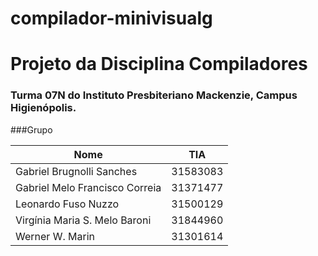 # compilador-minivisualg

# Projeto da Disciplina Compiladores
### Turma 07N do Instituto Presbiteriano Mackenzie, Campus Higienópolis.

###Grupo

| Nome | TIA |
| ------------- | ------------- |
| Gabriel Brugnolli Sanches  |  31583083  |
| Gabriel Melo Francisco Correia  |  31371477  |
|  Leonardo Fuso Nuzzo   |  31500129  |
|  Virgínia Maria S. Melo Baroni    | 31844960  |
|  Werner W. Marin    |  31301614  |

